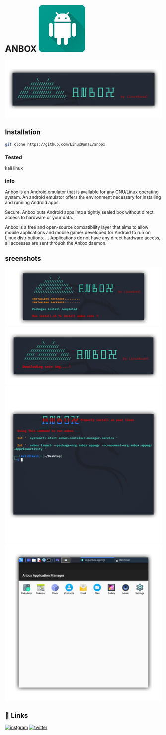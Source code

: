 # ANBOX ![App Screenshot](https://github.com/LinuxKunaL/anbox/blob/main/git/20211128_125128.png)

![App Screenshot](https://github.com/LinuxKunaL/anbox/blob/main/git/20211128_105052.png)

## Installation

```bash
git clone https://github.com/LinuxKunaL/anbox
```
### Tested
kali linux

### info 
Anbox is an Android emulator that is available for any GNU/Linux operating system. An android emulator offers the environment necessary for installing and running Android apps.

Secure. Anbox puts Android apps into a tightly sealed box without direct access to hardware or your data.

Anbox is a free and open-source compatibility layer that aims to allow mobile applications and mobile games developed for Android to run on Linux distributions. ... Applications do not have any direct hardware access, all accesses are sent through the Anbox daemon.

## sreenshots

![App Screenshot](https://github.com/LinuxKunaL/anbox/blob/main/git/20211128_105356.png)
![App Screenshot](https://github.com/LinuxKunaL/anbox/blob/main/git/20211128_105438.png)
![App Screenshot](https://github.com/LinuxKunaL/anbox/blob/main/git/20211128_105645.png)
![App Screenshot](https://github.com/LinuxKunaL/anbox/blob/main/git/20211128_105730.png)
## 🔗 Links
[![instgram](https://img.shields.io/badge/instagram-1DA1F2?style=for-the-badge&logo=instagram&logoColor=white)](https://www.instagram.com/linux_hitman/)
[![twitter](https://img.shields.io/youtube/channel/subscribers/UC032HKU6c3j2cYPYFL8b0UQ?style=social)](https://www.youtube.com/channel/UC032HKU6c3j2cYPYFL8b0UQ)

  

